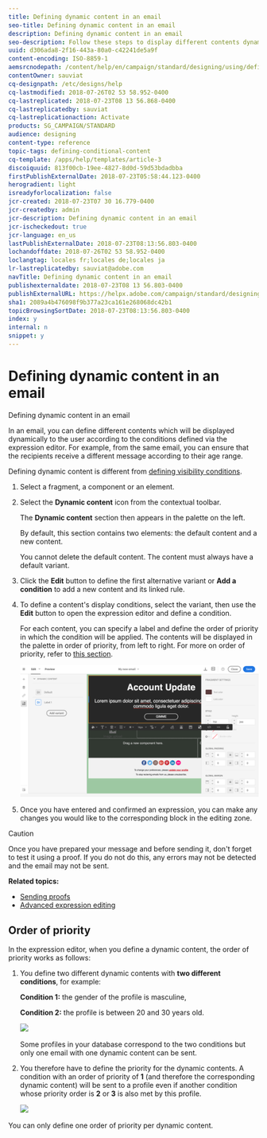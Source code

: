 ```yaml
---
title: Defining dynamic content in an email
seo-title: Defining dynamic content in an email
description: Defining dynamic content in an email
seo-description: Follow these steps to display different contents dynamically in an email according to the conditions defined through the Adobe Campaign expression editor.
uuid: d306ada8-2f16-443a-80a0-c42241de5a9f
content-encoding: ISO-8859-1
aemsrcnodepath: /content/help/en/campaign/standard/designing/using/defining-dynamic-content-in-an-email
contentOwner: sauviat
cq-designpath: /etc/designs/help
cq-lastmodified: 2018-07-26T02 53 58.952-0400
cq-lastreplicated: 2018-07-23T08 13 56.868-0400
cq-lastreplicatedby: sauviat
cq-lastreplicationaction: Activate
products: SG_CAMPAIGN/STANDARD
audience: designing
content-type: reference
topic-tags: defining-conditional-content
cq-template: /apps/help/templates/article-3
discoiquuid: 813f00cb-19ee-4827-8d0d-59d53bdadbba
firstPublishExternalDate: 2018-07-23T05:58:44.123-0400
herogradient: light
isreadyforlocalization: false
jcr-created: 2018-07-23T07 30 16.779-0400
jcr-createdby: admin
jcr-description: Defining dynamic content in an email
jcr-ischeckedout: true
jcr-language: en_us
lastPublishExternalDate: 2018-07-23T08:13:56.803-0400
lochandoffdate: 2018-07-26T02 53 58.952-0400
loclangtag: locales fr;locales de;locales ja
lr-lastreplicatedby: sauviat@adobe.com
navTitle: Defining dynamic content in an email
publishexternaldate: 2018-07-23T08 13 56.803-0400
publishExternalURL: https://helpx.adobe.com/campaign/standard/designing/using/defining-dynamic-content-in-an-email.html
sha1: 2089a4b476098f9b377a23ca161e268068dc42b1
topicBrowsingSortDate: 2018-07-23T08:13:56.803-0400
index: y
internal: n
snippet: y
---
```


# Defining dynamic content in an email

Defining dynamic content in an email

In an email, you can define different contents which will be displayed dynamically to the user according to the conditions defined via the expression editor. For example, from the same email, you can ensure that the recipients receive a different message according to their age range.

Defining dynamic content is different from [defining visibility conditions](../../designing/using/defining-a-visibility-condition.md).

1. Select a fragment, a component or an element.
1. Select the **Dynamic content** icon from the contextual toolbar.

   The **Dynamic content** section then appears in the palette on the left.

   By default, this section contains two elements: the default content and a new content.

   You cannot delete the default content. The content must always have a default variant.

1. Click the **Edit** button to define the first alternative variant or **Add a condition** to add a new content and its linked rule.
1. To define a content's display conditions, select the variant, then use the **Edit** button to open the expression editor and define a condition.

   For each content, you can specify a label and define the order of priority in which the condition will be applied. The contents will be displayed in the palette in order of priority, from left to right. For more on order of priority, refer to [this section](../../designing/using/defining-dynamic-content-in-an-email.md#order-of-priority). 

   ![](assets/email_designer_dynamic_content.png)

1. Once you have entered and confirmed an expression, you can make any changes you would like to the corresponding block in the editing zone.

>[!CAUTION]
>
>Once you have prepared your message and before sending it, don't forget to test it using a proof. If you do not do this, any errors may not be detected and the email may not be sent.

**Related topics:**

* [Sending proofs](../../sending/using/managing-test-profiles-and-sending-proofs.md#sending-proofs)
* [Advanced expression editing](../../automating/using/editing-queries.md#about-query-editor)

## Order of priority

In the expression editor, when you define a dynamic content, the order of priority works as follows:

1. You define two different dynamic contents with **two different conditions**, for example:

   **Condition 1:** the gender of the profile is masculine,

   **Condition 2:** the profile is between 20 and 30 years old.

   ![](assets/delivery_content_61.png)

   Some profiles in your database correspond to the two conditions but only one email with one dynamic content can be sent.

1. You therefore have to define the priority for the dynamic contents. A condition with an order of priority of **1** (and therefore the corresponding dynamic content) will be sent to a profile even if another condition whose priority order is **2** or **3** is also met by this profile.

   ![](assets/delivery_content_62.png)

You can only define one order of priority per dynamic content.
